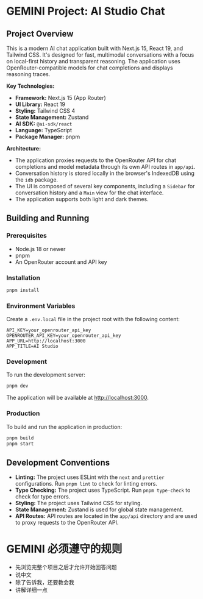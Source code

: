 # GEMINI Project: AI Studio Chat

## Project Overview

This is a modern AI chat application built with Next.js 15, React 19, and Tailwind CSS. It's designed for fast, multimodal conversations with a focus on local-first history and transparent reasoning. The application uses OpenRouter-compatible models for chat completions and displays reasoning traces.

**Key Technologies:**

*   **Framework:** Next.js 15 (App Router)
*   **UI Library:** React 19
*   **Styling:** Tailwind CSS 4
*   **State Management:** Zustand
*   **AI SDK:** `@ai-sdk/react`
*   **Language:** TypeScript
*   **Package Manager:** pnpm

**Architecture:**

*   The application proxies requests to the OpenRouter API for chat completions and model metadata through its own API routes in `app/api`.
*   Conversation history is stored locally in the browser's IndexedDB using the `idb` package.
*   The UI is composed of several key components, including a `Sidebar` for conversation history and a `Main` view for the chat interface.
*   The application supports both light and dark themes.

## Building and Running

### Prerequisites

*   Node.js 18 or newer
*   pnpm
*   An OpenRouter account and API key

### Installation

```bash
pnpm install
```

### Environment Variables

Create a `.env.local` file in the project root with the following content:

```
API_KEY=your_openrouter_api_key
OPENROUTER_API_KEY=your_openrouter_api_key
APP_URL=http://localhost:3000
APP_TITLE=AI Studio
```

### Development

To run the development server:

```bash
pnpm dev
```

The application will be available at [http://localhost:3000](http://localhost:3000).

### Production

To build and run the application in production:

```bash
pnpm build
pnpm start
```

## Development Conventions

*   **Linting:** The project uses ESLint with the `next` and `prettier` configurations. Run `pnpm lint` to check for linting errors.
*   **Type Checking:** The project uses TypeScript. Run `pnpm type-check` to check for type errors.
*   **Styling:** The project uses Tailwind CSS for styling.
*   **State Management:** Zustand is used for global state management.
*   **API Routes:** API routes are located in the `app/api` directory and are used to proxy requests to the OpenRouter API.



# GEMINI 必须遵守的规则

- 先浏览完整个项目之后才允许开始回答问题
- 说中文
- 除了告诉我，还要教会我
- 讲解详细一点
